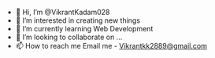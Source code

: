 - 👋 Hi, I’m @VikrantKadam028
- 👀 I’m interested in creating new things
- 🌱 I’m currently learning Web Development
- 💞️ I’m looking to collaborate on ...
- 📫 How to reach me Email me - Vikrantkk2889@gmail.com

<!---
VikrantKadam028/VikrantKadam028 is a ✨ special ✨ repository because its `README.md` (this file) appears on your GitHub profile.
You can click the Preview link to take a look at your changes.
--->
